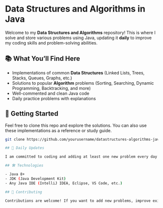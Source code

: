 # Data Structures and Algorithms in Java

Welcome to my **Data Structures and Algorithms** repository! This is where I solve and store various problems using Java, updating it **daily** to improve my coding skills and problem-solving abilities.

## 📚 What You’ll Find Here

- Implementations of common **Data Structures** (Linked Lists, Trees, Stacks, Queues, Graphs, etc.)
- Solutions to popular **Algorithm** problems (Sorting, Searching, Dynamic Programming, Backtracking, and more)
- Well-commented and clean Java code
- Daily practice problems with explanations

## 🚀 Getting Started

Feel free to clone this repo and explore the solutions. You can also use these implementations as a reference or study guide.

```bash
git clone https://github.com/yourusername/datastructures-algorithms-java.git

## 📅 Daily Updates

I am committed to coding and adding at least one new problem every day to keep learning and sharing knowledge.

## 🛠️ Technologies

- Java 8+
- JDK (Java Development Kit)
- Any Java IDE (IntelliJ IDEA, Eclipse, VS Code, etc.)

## 🤝 Contributing

Contributions are welcome! If you want to add new problems, improve existing code, or suggest better solutions, feel free to open a Pull Request.
